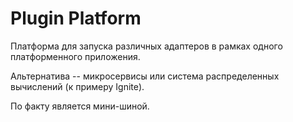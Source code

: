 # Plugin Platform

Платформа для запуска различных адаптеров в рамках одного платформенного приложения.

Альтернатива -- микросервисы или система распределенных вычислений (к примеру Ignite).

По факту является мини-шиной.
